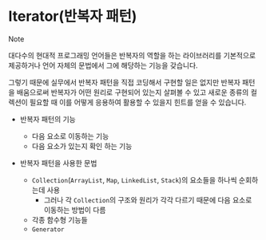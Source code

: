 # Iterator(반복자 패턴)
> [!NOTE]
> 대다수의 현대적 프로그래밍 언어들은 반복자의 역할을 하는 라이브러리를 기본적으로 제공하거나 언어 자체의 문법에서 그에 해당하는 기능을 갖습니다.  
>   
> 그렇기 때문에 실무에서 반복자 패턴을 직접 코딩해서 구현할 일은 없지만 반복자 패턴을 배움으로써 반복자가 어떤 원리로 구현되어 있는지 살펴볼 수 있고 새로운 종류의 컬렉션이 필요할 때 이를 어떻게 응용하여 활용할 수 있을지 힌트를 얻을 수 있습니다.

- 반복자 패턴의 기능
    - 다음 요소로 이동하는 기능
    - 다음 요소가 있는지 확인 하는 기능

- 반복자 패턴을 사용한 문법
    - `Collection`(`ArrayList`, `Map`, `LinkedList`, `Stack`)의 요소들을 하나씩 순회하는데 사용
      - 그러나 각 `Collection`의 구조와 원리가 각각 다르기 때문에 다음 요소로 이동하는 방법이 다름
    - 각종 함수형 기능들
    - `Generator`
